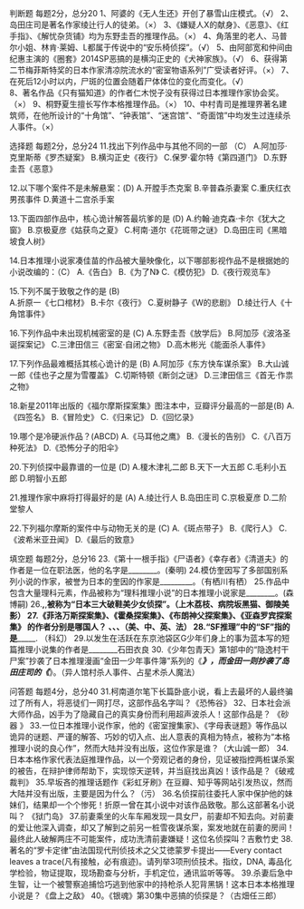 判断题  每题2分，总分20
1、阿婆的《无人生还》开创了暴雪山庄模式。（√） 
2、岛田庄司是著名作家绫辻行人的徒弟。（×）
3、《嫌疑人X的献身》、《恶意》、《红手指》、《解忧杂货铺》均为东野圭吾的推理作品。（×）
4、角落里的老人、马普尔小姐、林肯·莱姆、L都属于传说中的“安乐椅侦探”。（√）
5、由阿部宽和仲间由纪惠主演的《圈套》2014SP恶搞的是横沟正史的《犬神家族》。（√）
6、获得第二节梅菲斯特奖的日本作家清凉院流水的“密室物语系列”广受读者好评。（×）
7、在死后12小时以内，尸斑的位置会随着尸体体位的变化而变化。（√）  
8、著名作品《只有猫知道》的作者仁木悦子没有获得过日本推理作家协会奖。（×）
9、桐野夏生擅长写作本格推理作品。（×）
10、中村青司是推理界著名建筑师，在他所设计的“十角馆”、“钟表馆”、“迷宫馆”、“奇面馆”中均发生过连续杀人事件。（×）
 
选择题 每题2分，总分24
11.找出下列作品中与其他不同的一部 （C）
A.阿加莎·克里斯蒂《罗杰疑案》
B.横沟正史《夜行》
C.保罗·霍尔特《第四道门》
D.东野圭吾《恶意》

12.以下哪个案件不是未解悬案：(D) 
A.开膛手杰克案
B.辛普森杀妻案
C.重庆红衣男孩事件
D.黄道十二宫杀手案
 
13.下面四部作品中，核心诡计解答最坑爹的是 (D)
A.约翰·迪克森·卡尔《犹大之窗》
B.京极夏彦《姑获鸟之夏》
C.柯南·道尔《花斑带之谜》
D.岛田庄司《黑暗坡食人树》

14.日本推理小说家凑佳苗的作品被大量映像化，以下哪部影视作品不是根据她的小说改编的：（C）
A.《告白》
B.《为了N》
C.《模仿犯》
D.《夜行观览车》
 
15.下列不属于致敬之作的是 (B)   
A.折原一《七口棺材》
B.卡尔《夜行》
C.夏树静子《W的悲剧》
D.绫辻行人《十角馆事件》
 
16.下列作品中未出现机械密室的是 (C) 
A.东野圭吾《放学后》
B.阿加莎《波洛圣诞探案记》
C.三津田信三《密室·自闭之物》
D.高木彬光《能面杀人事件》
 
17.下列作品最难概括其核心诡计的是 (B)
A.阿加莎《东方快车谋杀案》
B.大山诚一郎《佳也子之屋为雪覆盖》
C.切斯特顿《断剑之谜》
D.三津田信三《首无·作祟之物》
 
18.新星2011年出版的《福尔摩斯探案集》图注本中，豆瓣评分最高的一部是(B) 
A.《四签名》
B.《冒险史》
C.《归来记》
D.《回忆录》
 
19.哪个是冷硬派作品？(ABCD)
A.《马耳他之鹰》
B.《漫长的告别》
C.《八百万种死法》
D.《恐怖分子的阳伞》
 
20.下列侦探中最靠谱的一位是 (D)
A.榎木津礼二郎
B.天下一大五郎
C.毛利小五郎
D.明智小五郎
 
21.推理作家中麻将打得最好的是 (A) 
A.绫辻行人
B.岛田庄司
C.京极夏彦
D.二阶堂黎人
 
22.下列福尔摩斯的案件中与动物无关的是 (C) 
A.《斑点带子》
B.《爬行人》
C.《波希米亚丑闻》
D.《最后的致意》
 
填空题 每题2分，总分16
23.《第十一根手指》《尸语者》《幸存者》《清道夫》的作者是一位在职法医，他的名字是________。(秦明)
24.模仿奎因写了多部国别系列小说的作家，被誉为日本的奎因的作家是_________。（有栖川有栖）
25.作品中包含大量理科元素，作品被称为“理科推理小说”的日本推理小说家是________。(森博嗣)
26.________,________,________被称为“日本三大破鞋美少女侦探”。（上木荔枝、病院坂黑猫、御陵美影）
27.《菲洛万斯探案集》、《霍桑探案集》、《布朗神父探案集》、《亚森罗宾探案集》 的作者分别是哪国人？ __________、____________、__________、____________（美、中、英、法） 
28.“SF推理”中的“SF”指的是_________. （科幻）
29.以发生在活跃在东京池袋区G少年们身上的事为蓝本写的短篇推理小说集的作者是________石田衣良 
30.《少年包青天》第1部中的“隐逸村干尸案”抄袭了日本推理漫画“金田一少年事件簿”系列的《_________》，而金田一则抄袭了岛田庄司的《_________》。（异人馆村杀人事件、占星术杀人魔法）

问答题 每题4分，总分40
31.柯南道尔笔下长篇卧底小说，看上去最坏的人最终骗过了所有人，将恶徒们一网打尽，这部作品名字叫？《恐怖谷》
32、日本社会派大师作品，凶手为了隐藏自己的真实身份而利用超声波杀人！这部作品是？ 《砂器 》
33.一位日本推理小说作家，他的《密室搜集家》、《字母表谜题》等作品以诡异的谜题、严谨的解答、巧妙的切入点、出人意表的真相为特点，被称为“本格推理小说的良心作”，然而大陆并没有出版，这位作家是谁？（大山诚一郎）
34.日本本格作家代表法庭推理作品，以一个旁观记者的身份，见证被指控两桩谋杀案的被告，在辩护律师帮助下，实现惊天逆转，并当庭找出真凶！该作品是？《破戒裁判》
35.早坂吝的推理话题作《彩虹牙刷》在豆瓣、知乎等网站引发热议，然而大陆并没有出版，主要是因为什么？（污）
36.名侦探前往委托人家中保护他的妹妹们，结果却一个个惨死！折原一曾在其小说中对该作品致敬。那么这部著名小说叫？ 《狱门岛》
37.前妻乘坐的火车车厢发现一具女尸，前妻却不知去向。对前妻的爱让他深入调查，却又了解到之前另一桩雪夜谋杀案，案发地就在前妻的房间！最终此人破解两庄不可能案件，成功洗清前妻嫌疑！这位名侦探叫？吉敷竹史
38.著名的“罗卡定律”由法国现代刑侦技术之父艾徳蒙罗卡提出——Every contact leaves a trace(凡有接触，必有痕迹)。请列举3项刑侦技术。指纹，DNA, 毒品化学检验，物证提取，现场勘查与分析，手机定位，通讯监听等等。
39.杀妻后急中生智，让一个被警察追捕恰巧逃到他家中的持枪杀人犯背黑锅！这本日本本格推理小说是？《盘上之敌》
40。《银魂》第30集中恶搞的侦探是？（古畑任三郎）